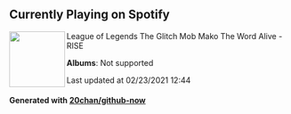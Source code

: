 ## Currently Playing on Spotify

[<img align="left" width="100" src="https://i.scdn.co/image/ab67616d0000b273304ae5169ad8e53e261b93f2">](https://open.spotify.com/album/6sGWFXm5IKtTBMFdIhNB9C)

League of Legends The Glitch Mob Mako The Word Alive - RISE

**Albums**: Not supported

Last updated at 02/23/2021 12:44

#### Generated with [20chan/github-now](https://github.com/20chan/github-now)


<!--
**20chan/20chan** is a ✨ _special_ ✨ repository because its `README.md` (this file) appears on your GitHub profile.

Here are some ideas to get you started:

- 🔭 I’m currently working on ...
- 🌱 I’m currently learning ...
- 👯 I’m looking to collaborate on ...
- 🤔 I’m looking for help with ...
- 💬 Ask me about ...
- 📫 How to reach me: ...
- 😄 Pronouns: ...
- ⚡ Fun fact: ...
-->
